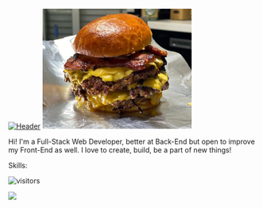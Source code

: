 [![Header](https://raw.githubusercontent.com/ticianomen/ticianomen/burger.jpg "Header")](https://some-url.dev/)
<img src="https://raw.githubusercontent.com/ticianomen/ticianomen/ticianomen/burger.jpg" width="300px">


Hi! I'm a Full-Stack Web Developer, better at Back-End but open to improve my Front-End as well. I love to create, build, be a part of new things!


Skills:



![visitors](https://visitor-badge.glitch.me/badge?page_id=page.id)

<img height="180em" src="https://github-readme-stats.vercel.app/api?username=ticianomen&show_icons=true&hide_border=true&&count_private=true&include_all_commits=true" />

<!--START_SECTION:waka-->
<!--END_SECTION:waka-->
